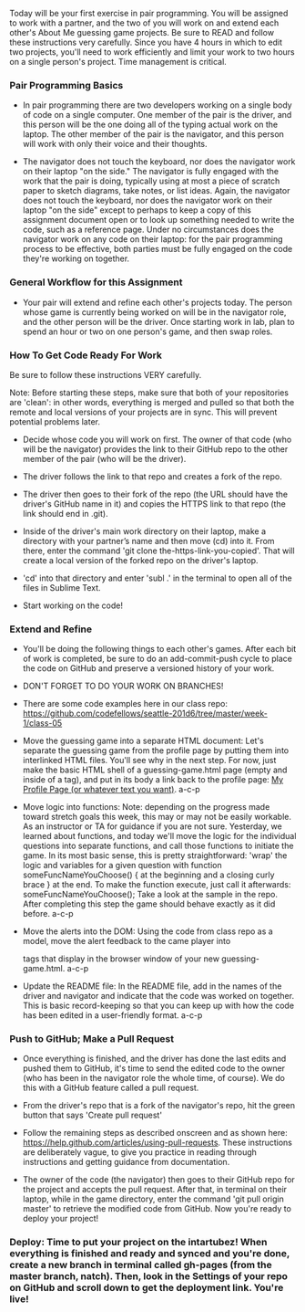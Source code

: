 Today will be your first exercise in pair programming. You will be assigned to work with a partner, and the two of you will work on and extend each other's About Me guessing game projects. Be sure to READ and follow these instructions very carefully.
Since you have 4 hours in which to edit two projects, you'll need to work efficiently and limit your work to two hours on a single person's project. Time management is critical.

### Pair Programming Basics

- In pair programming there are two developers working on a single body of code on a single computer. One member of the pair is the driver, and this person will be the one doing all of the typing actual work on the laptop. The other member of the pair is the navigator, and this person will work with only their voice and their thoughts.

- The navigator does not touch the keyboard, nor does the navigator work on their laptop "on the side." The navigator is fully engaged with the work that the pair is doing, typically using at most a piece of scratch paper to sketch diagrams, take notes, or list ideas. Again, the navigator does not touch the keyboard, nor does the navigator work on their laptop "on the side" except to perhaps to keep a copy of this assignment document open or to look up something needed to write the code, such as a reference page. Under no circumstances does the navigator work on any code on their laptop: for the pair programming process to be effective, both parties must be fully engaged on the code they're working on together.

### General Workflow for this Assignment

- Your pair will extend and refine each other's projects today. The person whose game is currently being worked on will be in the navigator role, and the other person will be the driver. Once starting work in lab, plan to spend an hour or two on one person's game, and then swap roles.

### How To Get Code Ready For Work

Be sure to follow these instructions VERY carefully.

Note: Before starting these steps, make sure that both of your repositories are 'clean': in other words, everything is merged and pulled so that both the remote and local versions of your projects are in sync. This will prevent potential problems later.

- Decide whose code you will work on first. The owner of that code (who will be the navigator) provides the link to their GitHub repo to the other member of the pair (who will be the driver).

- The driver follows the link to that repo and creates a fork of the repo.

- The driver then goes to their fork of the repo (the URL should have the driver's GitHub name in it) and copies the HTTPS link to that repo (the link should end in .git).

- Inside of the driver's main work directory on their laptop, make a directory with your partner’s name and then move (cd) into it. From there, enter the command 'git clone the-https-link-you-copied'. That will create a local version of the forked repo on the driver's laptop.

- 'cd' into that directory and enter 'subl .' in the terminal to open all of the files in Sublime Text.

- Start working on the code!

### Extend and Refine

- You'll be doing the following things to each other's games. After each bit of work is completed, be sure to do an add-commit-push cycle to place the code on GitHub and preserve a versioned history of your work.

- DON'T FORGET TO DO YOUR WORK ON BRANCHES!

- There are some code examples here in our class repo: https://github.com/codefellows/seattle-201d6/tree/master/week-1/class-05

- Move the guessing game into a separate HTML document: Let's separate the guessing game from the profile page by putting them into interlinked HTML files. You'll see why in the next step. For now, just make the basic HTML shell of a guessing-game.html page (empty <body> and <head> inside of a <html> tag), and put in its body a link back to the profile page: <a href="index.html">My Profile Page (or whatever text you want)</a>. a-c-p

- Move logic into functions: Note: depending on the progress made toward stretch goals this week, this may or may not be easily workable. As an instructor or TA for guidance if you are not sure. Yesterday, we learned about functions, and today we'll move the logic for the individual questions into separate functions, and call those functions to initiate the game. In its most basic sense, this is pretty straightforward: 'wrap' the logic and variables for a given question with function someFuncNameYouChoose() { at the beginning and a closing curly brace } at the end. To make the function execute, just call it afterwards: someFuncNameYouChoose(); Take a look at the sample in the repo. After completing this step the game should behave exactly as it did before. a-c-p

- Move the alerts into the DOM: Using the code from class repo as a model, move the alert feedback to the came player into <p> tags that display in the browser window of your new guessing-game.html. a-c-p

- Update the README file: In the README file, add in the names of the driver and navigator and indicate that the code was worked on together. This is basic record-keeping so that you can keep up with how the code has been edited in a user-friendly format. a-c-p


### Push to GitHub; Make a Pull Request

- Once everything is finished, and the driver has done the last edits and pushed them to GitHub, it's time to send the edited code to the owner (who has been in the navigator role the whole time, of course). We do this with a GitHub feature called a pull request.

- From the driver's repo that is a fork of the navigator's repo, hit the green button that says 'Create pull request'

- Follow the remaining steps as described onscreen and as shown here: https://help.github.com/articles/using-pull-requests. These instructions are deliberately vague, to give you practice in reading through instructions and getting guidance from documentation.

- The owner of the code (the navigator) then goes to their GitHub repo for the project and accepts the pull request. After that, in terminal on their laptop, while in the game directory, enter the command 'git pull origin master' to retrieve the modified code from GitHub. Now you're ready to deploy your project!
 
### Deploy: Time to put your project on the intartubez! When everything is finished and ready and synced and you're done, create a new branch in terminal called gh-pages (from the master branch, natch). Then, look in the Settings of your repo on GitHub and scroll down to get the deployment link. You're live!
